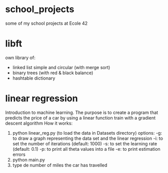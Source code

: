 # school_projects
some of my school projects at Ecole 42

# libft
own library of:
- linked list simple and circular (with merge sort)
- binary trees (with red & black balance)
- hashtable dictionary

# linear regression
Introduction to machine learning.
The purpose is to create a program that predicts the price of a car by using a linear function train with a gradient descent algorithm
How it works:
1. python linear_reg.py (to load the data in Datasets directory)
options:
    -g: to draw a graph representing the data set and the linear regression
    -i: to set the number of iterations (default: 1000)
    -s: to set the learning rate (default: 0.1)
    -p: to print all theta values into a file
    -e: to print estimation errors
2. python main.py
3. type de number of miles the car has travelled
